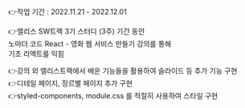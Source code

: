 👉작업 기간 : 2022.11.21 - 2022.12.01<br>

👉엘리스 SW트랙 3기 스터디 (3주) 기간 동안<br>
노마더 코드 React - 영화 웹 서비스 만들기 강의를 통해<br>
기초 리액트를 익힘

👉강의 외 엘리스트랙에서 배운 기능들을 활용하여 슬라이드 등 추가 기능 구현<br>
👉디테일 페이지, 장르별 페이지 추가 구현<br>
👉styled-components, module.css 를 적절히 사용하여 스타일 구현<br>

